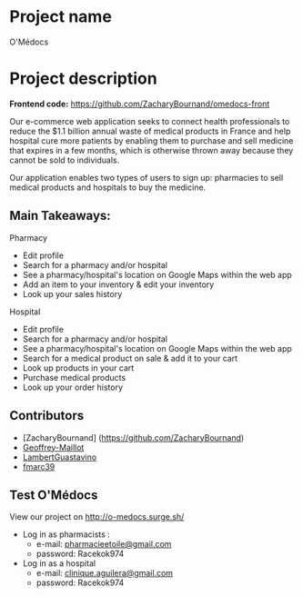 # Project name
O'Médocs

# Project description
**Frontend code:**
https://github.com/ZacharyBournand/omedocs-front


Our e-commerce web application seeks to connect health professionals to reduce the $1.1 billion annual waste of medical products in France and help hospital cure more patients by enabling them to purchase and sell medicine that expires in a few months, which is otherwise thrown away because they cannot be sold to individuals. 

Our application enables two types of users to sign up: pharmacies to sell medical products and hospitals to buy the medicine.

## Main Takeaways:
Pharmacy
- Edit profile
- Search for a pharmacy and/or hospital
- See a pharmacy/hospital's location on Google Maps within the web app
- Add an item to your inventory & edit your inventory
- Look up your sales history

Hospital
- Edit profile
- Search for a pharmacy and/or hospital
- See a pharmacy/hospital's location on Google Maps within the web app
- Search for a medical product on sale & add it to your cart
- Look up products in your cart
- Purchase medical products
- Look up your order history

## Contributors
- [ZacharyBournand] (https://github.com/ZacharyBournand)
- [Geoffrey-Maillot](https://github.com/Geoffrey-Maillot)
- [LambertGuastavino](https://github.com/LambertGuastavino)
- [fmarc39](https://github.com/fmarc39)

## Test O'Médocs
View our project on http://o-medocs.surge.sh/
- Log in as pharmacists : 
  - e-mail: pharmacieetoile@gmail.com
  - password: Racekok974
- Log in as a hospital 
  - e-mail: clinique.aguilera@gmail.com
  - password: Racekok974
